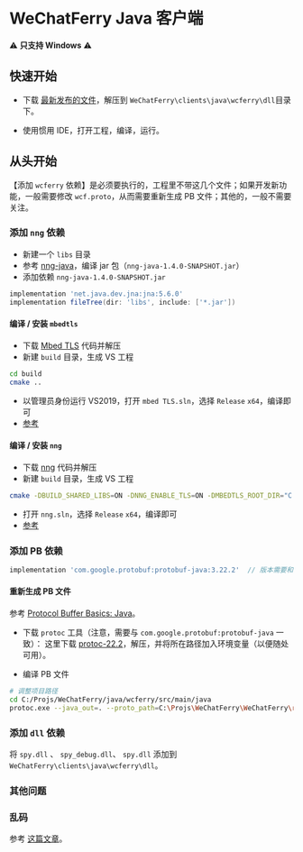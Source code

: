 # WeChatFerry Java 客户端

⚠️ **只支持 Windows** ⚠️

## 快速开始

* 下载 [最新发布的文件](https://github.com/lich0821/WeChatFerry/releases/latest)，解压到 `WeChatFerry\clients\java\wcferry\dll`目录下。

* 使用惯用 IDE，打开工程，编译，运行。

## 从头开始

【添加 `wcferry` 依赖】是必须要执行的，工程里不带这几个文件；如果开发新功能，一般需要修改 `wcf.proto`，从而需要重新生成 PB 文件；其他的，一般不需要关注。

### 添加 `nng` 依赖

* 新建一个 `libs` 目录
* 参考 [nng-java](https://github.com/voutilad/nng-java)，编译 jar 包（`nng-java-1.4.0-SNAPSHOT.jar`）
* 添加依赖 `nng-java-1.4.0-SNAPSHOT.jar`

```groovy
implementation 'net.java.dev.jna:jna:5.6.0'
implementation fileTree(dir: 'libs', include: ['*.jar'])
```

#### 编译 / 安装 `mbedtls`

* 下载 [Mbed TLS](https://github.com/Mbed-TLS/mbedtls) 代码并解压
* 新建 `build` 目录，生成 VS 工程

```sh
cd build
cmake ..
```

* 以管理员身份运行 VS2019，打开 `mbed TLS.sln`，选择 `Release` `x64`，编译即可
* [参考](https://github.com/Mbed-TLS/mbedtls)

#### 编译 / 安装 `nng`

* 下载 [nng](https://github.com/nanomsg/nng) 代码并解压
* 新建 `build` 目录，生成 VS 工程

```sh
cmake -DBUILD_SHARED_LIBS=ON -DNNG_ENABLE_TLS=ON -DMBEDTLS_ROOT_DIR="C:\Program Files (x86)\mbed TLS" ..
```

* 打开 `nng.sln`，选择 `Release` `x64`，编译即可
* [参考](https://github.com/nanomsg/nng/issues/953)

### 添加 PB 依赖

```groovy
implementation 'com.google.protobuf:protobuf-java:3.22.2'  // 版本需要和 protoc 一致
```

#### 重新生成 PB 文件

参考 [Protocol Buffer Basics: Java](https://protobuf.dev/getting-started/javatutorial/#problem-domain)。
* 下载 `protoc` 工具（注意，需要与 `com.google.protobuf:protobuf-java` 一致）：
这里下载 [protoc-22.2](https://github.com/protocolbuffers/protobuf/releases/download/v22.2/protoc-22.2-win64.zip)，解压，并将所在路径加入环境变量（以便随处可用）。

* 编译 PB 文件

```sh
# 调整项目路径
cd C:/Projs/WeChatFerry/java/wcferry/src/main/java
protoc.exe --java_out=. --proto_path=C:\Projs\WeChatFerry\WeChatFerry\rpc\proto wcf.proto
```

### 添加 `dll` 依赖

将  `spy.dll` 、 `spy_debug.dll`、 `spy.dll` 添加到 `WeChatFerry\clients\java\wcferry\dll`。

### 其他问题

### 乱码

参考 [这篇文章](https://www.quanxiaoha.com/idea/idea-chinese-garbled-code.html)。
